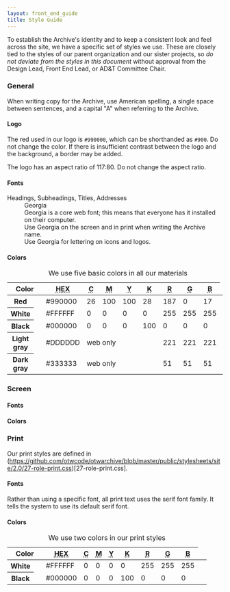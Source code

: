 ```yaml
---
layout: front_end_guide
title: Style Guide
---
```


To establish the Archive's identity and to keep a consistent look and feel across the site, we have a specific set of styles we use. These are closely tied to the styles of our parent organization and our sister projects, so *do not deviate from the styles in this document* without approval from the Design Lead, Front End Lead, or AD&T Committee Chair.

### General

When writing copy for the Archive, use American spelling, a single space between sentences, and a capital "A" when referring to the Archive.

#### Logo

The red used in our logo is `#990000`, which can be shorthanded as `#900`. Do not change the color. If there is insufficient contrast between the logo and the background, a border may be added.

The logo has an aspect ratio of 117:80. Do not change the aspect ratio.

#### Fonts

<dl>
<dt>Headings, Subheadings, Titles, Addresses</dt>
<dd><span class="georgia">Georgia</span></dd>
<dd><span class="georgia">Georgia</span> is a core web font; this means that everyone has it installed on their computer.</dd>
<dd>Use <span class="georgia">Georgia</span> on the screen and in print when writing the Archive name.</dd>
<dd>Use <span class="georgia">Georgia</span> for lettering on icons and logos.</dd>
</dl>

#### Colors

<table summary="The five colors we use in our materials, and their hexadecimal, CMYK, and RGB values">
<caption>We use five basic colors in all our materials</caption>
<thead>
<tr>
<th scope="col" colspan="2">Color</th>
<th scope="col"><abbr title="hexadecimal">HEX</abbr></th>
<th scope="col"><abbr title="Cyan">C</abbr></th>
<th scope="col"><abbr title="Magenta">M</abbr></th>
<th scope="col"><abbr title="Yellow">Y</abbr></th>
<th scope="col"><abbr title="Key">K</abbr></th>
<th scope="col"><abbr title="Red">R</abbr></th>
<th scope="col"><abbr title="Green">G</abbr></th>
<th scope="col"><abbr title="Blue">B</abbr></th>
<td></td>
</tr>
</thead>
<tbody>
<tr>
<th scope="row">Red</th>
<td class="red color">&nbsp;</td>
<td>#990000</td>
<td>26</td>
<td>100</td>
<td>100</td>
<td>28</td>
<td>187</td>
<td>0</td>
<td>17</td>
<td class="red color">&nbsp;</td>
</tr>
<tr>
<th scope="row">White</th>
<td class="white color">&nbsp;</td>
<td>#FFFFFF</td>
<td>0</td>
<td>0</td>
<td>0</td>
<td>0</td>
<td>255</td>
<td>255</td>
<td>255</td>
<td class="white color">&nbsp;</td>
</tr>
<tr>
<th scope="row">Black</th>
<td class="black color">&nbsp;</td>
<td>#000000</td>
<td>0</td>
<td>0</td>
<td>0</td>
<td>100</td>
<td>0</td>
<td>0</td>
<td>0</td>
<td class="black color">&nbsp;</td>
</tr>
<tr>
<th scope="row">Light gray</th>
<td class="light-gray-ddd color">&nbsp;</td>
<td>#DDDDDD</td>
<td colspan="4">web only</td>
<td>221</td>
<td>221</td>
<td>221</td>
<td class="light-gray-ddd color">&nbsp;</td>
</tr>
<tr>
<th scope="row">Dark gray</th>
<td class="dark-gray-333 color">&nbsp;</td>
<td>#333333</td>
<td colspan="4">web only</td>
<td>51</td>
<td>51</td>
<td>51</td>
<td class="dark-gray-333 color">&nbsp;</td>
</tr>
</tbody>
</table>

### Screen

#### Fonts

#### Colors

### Print

Our print styles are defined in (https://github.com/otwcode/otwarchive/blob/master/public/stylesheets/site/2.0/27-role-print.css)[27-role-print.css].

#### Fonts

Rather than using a specific font, all print text uses the <span class="serif">serif</span> font family. It tells the system to use its default serif font.

#### Colors

<table summary="The two colors we use in our print materials, and their hexadecimal, CMYK, and RGB values">
<caption>We use two colors in our print styles</caption>
<thead>
<tr>
<th scope="col" colspan="2">Color</th>
<th scope="col"><abbr title="hexadecimal">HEX</abbr></th>
<th scope="col"><abbr title="Cyan">C</abbr></th>
<th scope="col"><abbr title="Magenta">M</abbr></th>
<th scope="col"><abbr title="Yellow">Y</abbr></th>
<th scope="col"><abbr title="Key">K</abbr></th>
<th scope="col"><abbr title="Red">R</abbr></th>
<th scope="col"><abbr title="Green">G</abbr></th>
<th scope="col"><abbr title="Blue">B</abbr></th>
<td></td>
</tr>
</thead>
<tbody>
<tr>
<th scope="row">White</th>
<td class="white color">&nbsp;</td>
<td>#FFFFFF</td>
<td>0</td>
<td>0</td>
<td>0</td>
<td>0</td>
<td>255</td>
<td>255</td>
<td>255</td>
<td class="white color">&nbsp;</td>
</tr>
<tr>
<th scope="row">Black</th>
<td class="black color">&nbsp;</td>
<td>#000000</td>
<td>0</td>
<td>0</td>
<td>0</td>
<td>100</td>
<td>0</td>
<td>0</td>
<td>0</td>
<td class="black color">&nbsp;</td>
</tr>
</tbody>
</table>
